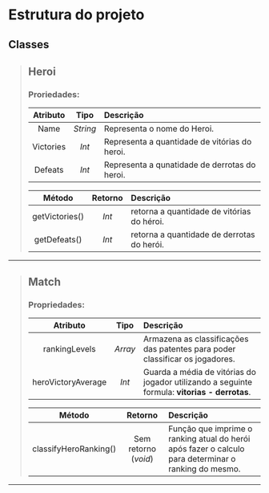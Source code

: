 # Estrutura do projeto

## Classes
> ## Heroi
>
> ### Proriedades:
> |Atributo|Tipo|Descrição|
> |:---:|:---:|:---|
> |Name|_String_|Representa o nome do Heroi.|
> |Victories|_Int_|Representa a quantidade de vitórias do heroi.|
> |Defeats|_Int_|Representa a qunatidade de derrotas do heroi.|
>
>
> |Método|Retorno|Descrição|
> |:---:|:---:|:---|
> getVictories()|_Int_|retorna a quantidade de vitórias do héroi.|
> getDefeats()|_Int_|retorna a quantidade de derrotas do herói.
---

> ## Match
> 
>### Propriedades:
> |Atributo|Tipo|Descrição|
> |:---:|:---:|:---|
> |rankingLevels|_Array_|Armazena as classificações das patentes para poder classificar os jogadores.|
>|heroVictoryAverage|_Int_|Guarda a média de vitórias do jogador utilizando a seguinte formula: __vitorias - derrotas__.
>
>
> |Método|Retorno|Descrição|
> |:---:|:---:|:---|
> |classifyHeroRanking()|Sem retorno (_void_)|Função que imprime o ranking atual do herói após fazer o calculo para determinar o ranking do mesmo.
---


